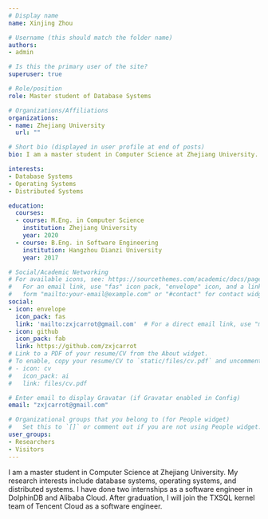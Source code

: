 ```yaml
---
# Display name
name: Xinjing Zhou

# Username (this should match the folder name)
authors:
- admin

# Is this the primary user of the site?
superuser: true

# Role/position
role: Master student of Database Systems

# Organizations/Affiliations
organizations:
- name: Zhejiang University
  url: ""

# Short bio (displayed in user profile at end of posts)
bio: I am a master student in Computer Science at Zhejiang University. My research interests include database systems, operating systems, and distributed systems. I have done two internships as a software engineer in DolphinDB and Alibaba Cloud. After graduation, I will join the TXSQL kernel team of Tencent Cloud as a software engineer.

interests:
- Database Systems
- Operating Systems
- Distributed Systems

education:
  courses:
  - course: M.Eng. in Computer Science
    institution: Zhejiang University
    year: 2020
  - course: B.Eng. in Software Engineering
    institution: Hangzhou Dianzi University
    year: 2017

# Social/Academic Networking
# For available icons, see: https://sourcethemes.com/academic/docs/page-builder/#icons
#   For an email link, use "fas" icon pack, "envelope" icon, and a link in the
#   form "mailto:your-email@example.com" or "#contact" for contact widget.
social:
- icon: envelope
  icon_pack: fas
  link: 'mailto:zxjcarrot@gmail.com'  # For a direct email link, use "mailto:test@example.org".
- icon: github
  icon_pack: fab
  link: https://github.com/zxjcarrot
# Link to a PDF of your resume/CV from the About widget.
# To enable, copy your resume/CV to `static/files/cv.pdf` and uncomment the lines below.
# - icon: cv
#   icon_pack: ai
#   link: files/cv.pdf

# Enter email to display Gravatar (if Gravatar enabled in Config)
email: "zxjcarrot@gmail.com"

# Organizational groups that you belong to (for People widget)
#   Set this to `[]` or comment out if you are not using People widget.
user_groups:
- Researchers
- Visitors
---
```

I am a master student in Computer Science at Zhejiang University. My research interests include database systems, operating systems, and distributed systems. I have done two internships as a software engineer in DolphinDB and Alibaba Cloud. After graduation, I will join the TXSQL kernel team of Tencent Cloud as a software engineer.
